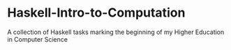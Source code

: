 # Haskell-Intro-to-Computation
A collection of Haskell tasks marking the beginning of my Higher Education in Computer Science
